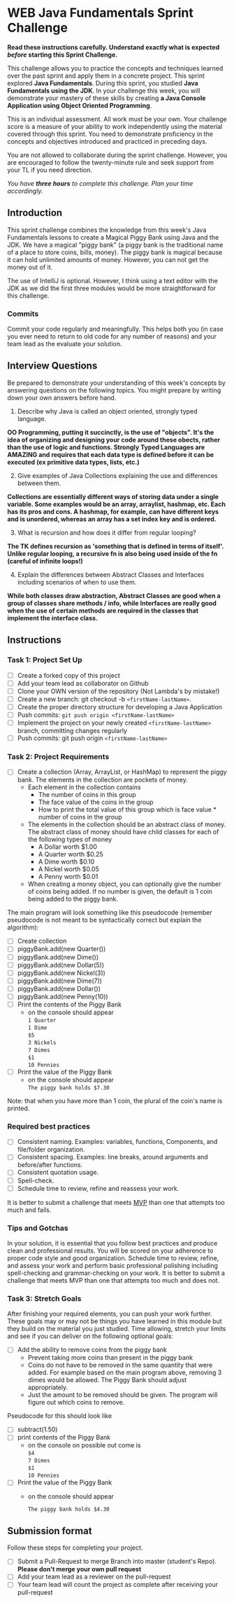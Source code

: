 # WEB Java Fundamentals Sprint Challenge

**Read these instructions carefully. Understand exactly what is expected _before_ starting this Sprint Challenge.**

This challenge allows you to practice the concepts and techniques learned over the past sprint and apply them in a concrete project. This sprint explored **Java Fundamentals**. During this sprint, you studied **Java Fundamentals using the JDK**. In your challenge this week, you will demonstrate your mastery of these skills by creating **a Java Console Application using Object Oriented Programming**.

This is an individual assessment. All work must be your own. Your challenge score is a measure of your ability to work independently using the material covered through this sprint. You need to demonstrate proficiency in the concepts and objectives introduced and practiced in preceding days.

You are not allowed to collaborate during the sprint challenge. However, you are encouraged to follow the twenty-minute rule and seek support from your TL if you need direction.

_You have **three hours** to complete this challenge. Plan your time accordingly._

## Introduction

This sprint challenge combines the knowledge from this week's Java Fundamentals lessons to create a Magical Piggy Bank using Java and the JDK. We have a magical "piggy bank" (a piggy bank is the traditional name of a place to store coins, bills, money). The piggy bank is magical because it can hold unlimited amounts of money. However, you can not get the money out of it.

The use of IntelliJ is optional. However, I think using a text editor with the JDK as we did the first three modules would be more straightforward for this challenge.

### Commits

Commit your code regularly and meaningfully. This helps both you (in case you ever need to return to old code for any number of reasons) and your team lead as the evaluate your solution.

## Interview Questions

Be prepared to demonstrate your understanding of this week's concepts by answering questions on the following topics. You might prepare by writing down your own answers before hand.

1. Describe why Java is called an object oriented, strongly typed language.

**OO Programming, putting it succinctly, is the use of "objects". It's the idea of organizing and designing your code around these obects, rather than the use of logic and functions. Strongly Typed Languages are AMAZING and requires that each data type is defined before it can be executed (ex primitive data types, lists, etc.)**

2. Give examples of Java Collections explaining the use and differences between them.

**Collections are essentially different ways of storing data under a single variable. Some examples would be an array, arraylist, hashmap, etc. Each has its pros and cons. A hashmap, for example, can have different keys and is unordered, whereas an array has a set index key and is ordered.**

3. What is recursion and how does it differ from regular looping?

**The TK defines recursion as 'something that is defined in terms of itself'. Unlike regular looping, a recursive fn is also being used inside of the fn (careful of infinite loops!)**

4. Explain the differences between Abstract Classes and Interfaces including scenarios of when to use them.

**While both classes draw abstraction, Abstract Classes are good when a group of classes share methods / info, while Interfaces are really good when the use of certain methods are required in the classes that implement the interface class.**

## Instructions

### Task 1: Project Set Up

- [ ] Create a forked copy of this project
- [ ] Add your team lead as collaborator on Github
- [ ] Clone your OWN version of the repository (Not Lambda's by mistake!)
- [ ] Create a new branch: git checkout -b `<firstName-lastName>`.
- [ ] Create the proper directory structure for developing a Java Application
- [ ] Push commits: `git push origin <firstName-lastName>`
- [ ] Implement the project on your newly created `<firstName-lastName>` branch, committing changes regularly
- [ ] Push commits: git push origin `<firstName-lastName>`

### Task 2: Project Requirements

- [ ] Create a collection (Array, ArrayList, or HashMap) to represent the piggy bank. The elements in the collection are pockets of money.
  - Each element in the collection contains
    - The number of coins in this group
    - The face value of the coins in the group
    - How to print the total value of this group which is face value * number of coins in the group
  - The elements in the collection should be an abstract class of money. The abstract class of money should have child classes for each of the following types of money
    - A Dollar worth $1.00
    - A Quarter worth $0.25
    - A Dime worth $0.10
    - A Nickel worth $0.05
    - A Penny worth $0.01
  - When creating a money object, you can optionally give the number of coins being added. If no number is given, the default is 1 coin being added to the piggy bank.  

The main program will look something like this pseudocode (remember pseudocode is not meant to be syntactically correct but explain the algorithm):

- [ ] Create collection
- [ ] piggyBank.add(new Quarter())
- [ ] piggyBank.add(new Dime())
- [ ] piggyBank.add(new Dollar(5))
- [ ] piggyBank.add(new Nickel(3))
- [ ] piggyBank.add(new Dime(7))
- [ ] piggyBank.add(new Dollar())
- [ ] piggyBank.add(new Penny(10))
- [ ] Print the contents of the Piggy Bank
  - on the console should appear  
    `1 Quarter`  
    `1 Dime`  
    `$5`  
    `3 Nickels`  
    `7 Dimes`  
    `$1`  
    `10 Pennies`  
- [ ] Print the value of the Piggy Bank
  - on the console should appear  
    `The piggy bank holds $7.30`  

Note: that when you have more than 1 coin, the plural of the coin's name is printed.

### Required best practices

- [ ] Consistent naming. Examples: variables, functions, Components, and file/folder organization.
- [ ] Consistent spacing. Examples: line breaks, around arguments and before/after functions.
- [ ] Consistent quotation usage.
- [ ] Spell-check.
- [ ] Schedule time to review, refine and reassess your work.

It is better to submit a challenge that meets [MVP](https://en.wikipedia.org/wiki/Minimum_viable_product) than one that attempts too much and fails.

### Tips and Gotchas

In your solution, it is essential that you follow best practices and produce clean and professional results. You will be scored on your adherence to proper code style and good organization. Schedule time to review, refine, and assess your work and perform basic professional polishing including spell-checking and grammar-checking on your work. It is better to submit a challenge that meets MVP than one that attempts too much and does not.

### Task 3: Stretch Goals

After finishing your required elements, you can push your work further. These goals may or may not be things you have learned in this module but they build on the material you just studied. Time allowing, stretch your limits and see if you can deliver on the following optional goals:

- [ ] Add the ability to remove coins from the piggy bank
  - Prevent taking more coins than present in the piggy bank
  - Coins do not have to be removed in the same quantity that were added. For example based on the main program above, removing 3 dimes would be allowed. The Piggy Bank should adjust appropriately.
  - Just the amount to be removed should be given. The program will figure out which coins to remove.

Pseudocode for this should look like

- [ ] subtract(1.50)
- [ ] print contents of the Piggy Bank
  - on the console on possible out come is  
    `$4`  
    `7 Dimes`  
    `$1`  
    `10 Pennies`  
- [ ] Print the value of the Piggy Bank
  - on the console should appear  

    `The piggy bank holds $4.30`

## Submission format

Follow these steps for completing your project.

- [ ] Submit a Pull-Request to merge <firstName-lastName> Branch into master (student's  Repo). **Please don't merge your own pull request**
- [ ] Add your team lead as a reviewer on the pull-request
- [ ] Your team lead will count the project as complete after receiving your pull-request
